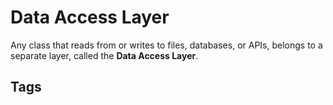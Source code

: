 # Data Access Layer 

Any class that reads from or writes to files, databases, or APIs, belongs to a separate layer, called the **Data Access Layer**.

## Tags
